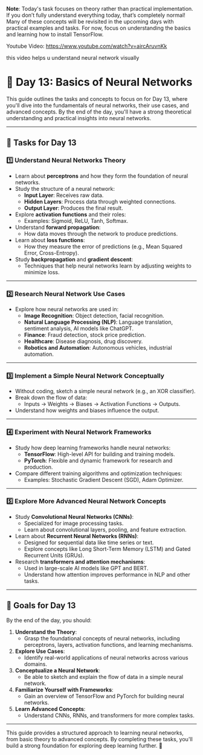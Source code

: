 **Note**: Today's task focuses on theory rather than practical implementation. If you don’t fully understand everything today, that’s completely normal! Many of these concepts will be revisited in the upcoming days with practical examples and tasks. For now, focus on understanding the basics and learning how to install TensorFlow.

Youtube Video: https://www.youtube.com/watch?v=aircAruvnKk

this video helps u understand neural network visually

# 📌 Day 13: Basics of Neural Networks

This guide outlines the tasks and concepts to focus on for Day 13, where you'll dive into the fundamentals of neural networks, their use cases, and advanced concepts. By the end of the day, you'll have a strong theoretical understanding and practical insights into neural networks.

---

## 📝 Tasks for Day 13

### 1️⃣ Understand Neural Networks Theory
- Learn about **perceptrons** and how they form the foundation of neural networks.
- Study the structure of a neural network:
  - **Input Layer**: Receives raw data.
  - **Hidden Layers**: Process data through weighted connections.
  - **Output Layer**: Produces the final result.
- Explore **activation functions** and their roles:
  - Examples: Sigmoid, ReLU, Tanh, Softmax.
- Understand **forward propagation**:
  - How data moves through the network to produce predictions.
- Learn about **loss functions**:
  - How they measure the error of predictions (e.g., Mean Squared Error, Cross-Entropy).
- Study **backpropagation** and **gradient descent**:
  - Techniques that help neural networks learn by adjusting weights to minimize loss.

---

### 2️⃣ Research Neural Network Use Cases
- Explore how neural networks are used in:
  - **Image Recognition**: Object detection, facial recognition.
  - **Natural Language Processing (NLP)**: Language translation, sentiment analysis, AI models like ChatGPT.
  - **Finance**: Fraud detection, stock price prediction.
  - **Healthcare**: Disease diagnosis, drug discovery.
  - **Robotics and Automation**: Autonomous vehicles, industrial automation.

---

### 3️⃣ Implement a Simple Neural Network Conceptually
- Without coding, sketch a simple neural network (e.g., an XOR classifier).
- Break down the flow of data:
  - Inputs → Weights → Biases → Activation Functions → Outputs.
- Understand how weights and biases influence the output.

---

### 4️⃣ Experiment with Neural Network Frameworks
- Study how deep learning frameworks handle neural networks:
  - **TensorFlow**: High-level API for building and training models.
  - **PyTorch**: Flexible and dynamic framework for research and production.
- Compare different training algorithms and optimization techniques:
  - Examples: Stochastic Gradient Descent (SGD), Adam Optimizer.

---

### 5️⃣ Explore More Advanced Neural Network Concepts
- Study **Convolutional Neural Networks (CNNs)**:
  - Specialized for image processing tasks.
  - Learn about convolutional layers, pooling, and feature extraction.
- Learn about **Recurrent Neural Networks (RNNs)**:
  - Designed for sequential data like time series or text.
  - Explore concepts like Long Short-Term Memory (LSTM) and Gated Recurrent Units (GRUs).
- Research **transformers and attention mechanisms**:
  - Used in large-scale AI models like GPT and BERT.
  - Understand how attention improves performance in NLP and other tasks.

---

## 🎯 Goals for Day 13

By the end of the day, you should:
1. **Understand the Theory**:
   - Grasp the foundational concepts of neural networks, including perceptrons, layers, activation functions, and learning mechanisms.
2. **Explore Use Cases**:
   - Identify real-world applications of neural networks across various domains.
3. **Conceptualize a Neural Network**:
   - Be able to sketch and explain the flow of data in a simple neural network.
4. **Familiarize Yourself with Frameworks**:
   - Gain an overview of TensorFlow and PyTorch for building neural networks.
5. **Learn Advanced Concepts**:
   - Understand CNNs, RNNs, and transformers for more complex tasks.

---

This guide provides a structured approach to learning neural networks, from basic theory to advanced concepts. By completing these tasks, you'll build a strong foundation for exploring deep learning further. 🚀
